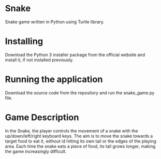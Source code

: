 # Snake
Snake game written in Python using Turtle library.

# Installing
Download the Python 3 installer package from the official website and install it, if not installed previously.

# Running the application
Download the source code from the repository and run the snake_game.py file.

# Game Description
In the Snake, the player controls the movement of a snake with the up/down/left/right keyboard keys. The aim is to move the snake towards a target food to eat it, without id hitting its own tail or the edges of the playing area. Each time the snake eats a piece of food, its tail grows longer, making the game increasingly difficult.